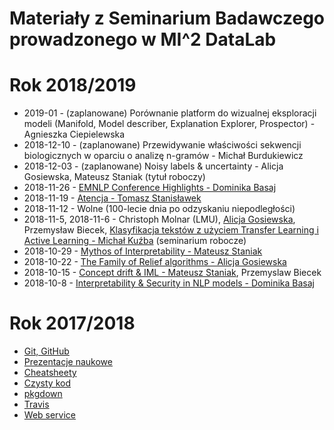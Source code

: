 # Materiały z Seminarium Badawczego prowadzonego w MI^2 DataLab

# Rok 2018/2019

* 2019-01 - (zaplanowane) Porównanie platform do wizualnej eksploracji modeli (Manifold, Model describer, Explanation Explorer, Prospector) - Agnieszka Ciepielewska
* 2018-12-10 - (zaplanowane) Przewidywanie właściwości sekwencji biologicznych w oparciu o analizę n-gramów - Michał Burdukiewicz
* 2018-12-03 - (zaplanowane) Noisy labels & uncertainty - Alicja Gosiewska, Mateusz Staniak (tytuł roboczy)
* 2018-11-26 - [EMNLP Conference Highlights - Dominika Basaj](https://github.com/mi2-warsaw/MI2DataLab_Seminarium/blob/master/2018_11_26_emnlp/EMNLP_reading_club.pdf)
* 2018-11-19 - [Atencja - Tomasz Stanisławek](https://github.com/mi2-warsaw/MI2DataLab_Seminarium/blob/master/2018_11_19_atencja/TS_Atencja_19.11.2018.pdf)
* 2018-11-12 - Wolne (100-lecie dnia po odzyskaniu niepodległości)
* 2018-11-5, 2018-11-6 - Christoph Molnar (LMU), [Alicja Gosiewska](https://github.com/mi2-warsaw/MI2DataLab_Seminarium/blob/master/2018_11_06_survxai/survxai.pdf), Przemysław Biecek, [Klasyfikacja tekstów z użyciem Transfer Learning i Active Learning - Michał Kuźba](https://github.com/mi2-warsaw/MI2DataLab_Seminarium/blob/master/2018_11_05_active/active.pdf) (seminarium robocze)
* 2018-10-29 - [Mythos of Interpretability - Mateusz Staniak](https://github.com/mi2-warsaw/MI2DataLab_Seminarium/blob/master/2018_10_29_interpretability/Interpretowalnosc.pdf)
* 2018-10-22 - [The Family of Relief algorithms - Alicja Gosiewska](https://github.com/mi2-warsaw/MI2DataLab_Seminarium/blob/master/2018_10_22_RReliefF/RReliefF.pdf)
* 2018-10-15 - [Concept drift & IML - Mateusz Staniak](https://github.com/mi2-warsaw/MI2DataLab_Seminarium/blob/master/2018_10_15_Drift/Concept_drift___IML.pdf), Przemyslaw Biecek
* 2018-10-8 - [Interpretability & Security in NLP models - Dominika Basaj](https://github.com/mi2-warsaw/MI2DataLab_Seminarium/blob/master/2018_10_08_QA/seminarum_08_10.pdf)


# Rok 2017/2018

* [Git, GitHub](https://github.com/mi2-warsaw/MI2DataLab_Seminarium/tree/master/2017_10_10_git)
* [Prezentacje naukowe](https://github.com/mi2-warsaw/MI2DataLab_Seminarium/tree/master/2017_10_17_Prezentacje)
* [Cheatsheety](https://github.com/mi2-warsaw/MI2DataLab_Seminarium/tree/master/2017_11_14_Cheatsheets)
* [Czysty kod](https://github.com/mi2-warsaw/MI2DataLab_Seminarium/tree/master/2017_11_21_czysty_kod)
* [pkgdown](https://github.com/mi2-warsaw/MI2DataLab_Seminarium/tree/master/2017_11_28_pkgdown)
* [Travis](https://github.com/mi2-warsaw/MI2DataLab_Seminarium/tree/master/2017_12_19_travis)
* [Web service](https://git.applica.pl/services-doc/nlp-ws/blob/master/NLP-WS-1.0.0.md)
